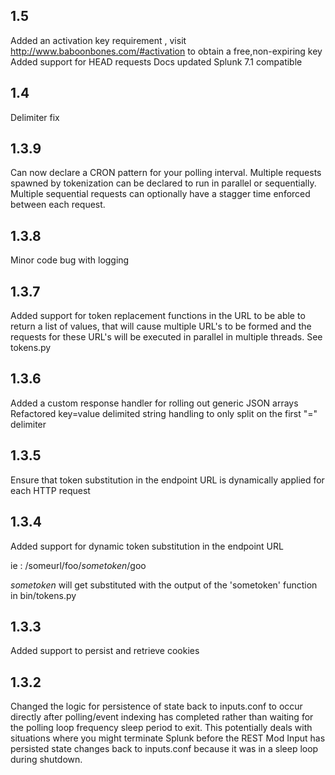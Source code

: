 1.5
-----
Added an activation key requirement , visit http://www.baboonbones.com/#activation to obtain a free,non-expiring key
Added support for HEAD requests
Docs updated
Splunk 7.1 compatible

1.4
----
Delimiter fix

1.3.9
-----
Can now declare a CRON pattern for your polling interval.
Multiple requests spawned by tokenization can be declared to run in parallel or sequentially.
Multiple sequential requests can optionally have a stagger time enforced between each request.

1.3.8
-----
Minor code bug with logging

1.3.7
-----
Added support for token replacement functions in the URL to be able to return a list
of values, that will cause multiple URL's to be formed and the requests for these
URL's will be executed in parallel in multiple threads. See tokens.py

1.3.6
-----

Added a custom response handler for rolling out generic JSON arrays
Refactored key=value delimited string handling to only split on the first "=" delimiter

1.3.5
-----

Ensure that token substitution in the endpoint URL is dynamically applied for each
HTTP request

1.3.4
-----

Added support for dynamic token substitution in the endpoint URL

ie : /someurl/foo/$sometoken$/goo 

$sometoken$ will get substituted with the output of the 'sometoken' function
in bin/tokens.py

1.3.3
-----
Added support to persist and retrieve cookies

1.3.2
-----
Changed the logic for persistence of state back to inputs.conf to occur directly after polling/event indexing has completed rather than waiting for the polling loop frequency sleep period to exit. This potentially deals with situations where you might terminate Splunk before the REST Mod Input has persisted state changes back to inputs.conf because it was in a sleep loop during shutdown.